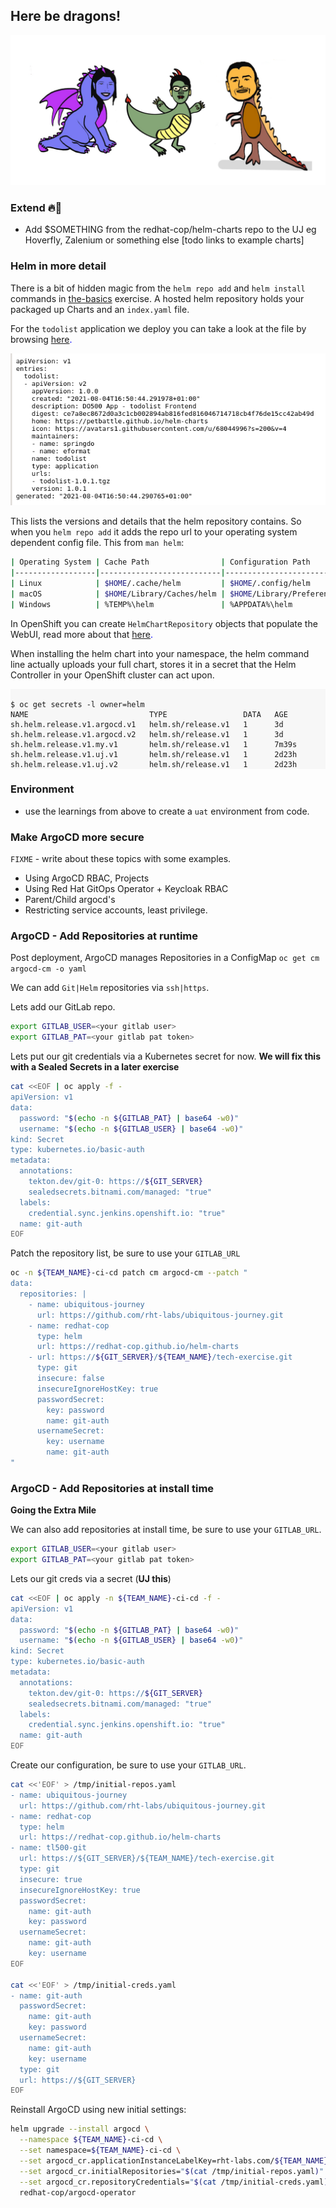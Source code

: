 ## Here be dragons!

![oh-look-a-dragon](../images/oh-look-dragons.png)

### Extend 🔥🦄
- Add $SOMETHING from the redhat-cop/helm-charts repo to the UJ eg Hoverfly, Zalenium or something else
[todo links to example charts]

### Helm in more detail

There is a bit of hidden magic from the `helm repo add` and `helm install` commands in [the-basics](1-the-manual-menace/1-the-basics) exercise. A hosted helm repository holds your packaged up Charts and an `index.yaml` file.

For the `todolist` application we deploy you can take a look at the file by browsing <span style="color:blue;">[here](https://rht-labs.com/todolist/index.yaml).<span>

![images/helm-index.png](images/helm-index.png)

This lists the versions and details that the helm repository contains. So when you `helm repo add` it adds the repo url to your operating system dependent config file. This from `man helm`:

```bash
| Operating System | Cache Path                | Configuration Path             | Data Path               |
|------------------|---------------------------|--------------------------------|-------------------------|
| Linux            | $HOME/.cache/helm         | $HOME/.config/helm             | $HOME/.local/share/helm |
| macOS            | $HOME/Library/Caches/helm | $HOME/Library/Preferences/helm | $HOME/Library/helm      |
| Windows          | %TEMP%\helm               | %APPDATA%\helm                 | %APPDATA%\helm          |
```

In OpenShift you can create `HelmChartRepository` objects that populate the WebUI, read more about that <span style="color:blue;">[here](https://docs.openshift.com/container-platform/4.9/applications/working_with_helm_charts/configuring-custom-helm-chart-repositories.html).</span>

When installing the helm chart into your namespace, the helm command line actually uploads your full chart, stores it in a secret that the Helm Controller in your OpenShift cluster can act upon.

<div class="highlight" style="background: #f7f7f7">
<pre><code class="language-bash">
$ oc get secrets -l owner=helm
NAME                           TYPE                 DATA   AGE
sh.helm.release.v1.argocd.v1   helm.sh/release.v1   1      3d
sh.helm.release.v1.argocd.v2   helm.sh/release.v1   1      3d
sh.helm.release.v1.my.v1       helm.sh/release.v1   1      7m39s
sh.helm.release.v1.uj.v1       helm.sh/release.v1   1      2d23h
sh.helm.release.v1.uj.v2       helm.sh/release.v1   1      2d23h
</code></pre></div>

### Environment
- use the learnings from above to create a `uat` environment from code.

### Make ArgoCD more secure

`FIXME` - write about these topics with some examples.

- Using ArgoCD RBAC, Projects
- Using Red Hat GitOps Operator + Keycloak RBAC
- Parent/Child argocd's
- Restricting service accounts, least privilege.

### ArgoCD - Add Repositories at runtime

Post deployment, ArgoCD manages Repositories in a ConfigMap ```oc get cm argocd-cm -o yaml```

We can add `Git|Helm` repositories via `ssh|https`.

Lets add our GitLab repo.

```bash
export GITLAB_USER=<your gitlab user>
export GITLAB_PAT=<your gitlab pat token>
```

Lets put our git credentials via a Kubernetes secret for now. **We will fix this with a Sealed Secrets in a later exercise**

```bash
cat <<EOF | oc apply -f -
apiVersion: v1
data:
  password: "$(echo -n ${GITLAB_PAT} | base64 -w0)"
  username: "$(echo -n ${GITLAB_USER} | base64 -w0)"
kind: Secret
type: kubernetes.io/basic-auth
metadata:
  annotations:
    tekton.dev/git-0: https://${GIT_SERVER}
    sealedsecrets.bitnami.com/managed: "true"
  labels:
    credential.sync.jenkins.openshift.io: "true"
  name: git-auth
EOF
```

Patch the repository list, be sure to use your `GITLAB_URL`

```bash
oc -n ${TEAM_NAME}-ci-cd patch cm argocd-cm --patch "
data:
  repositories: |
    - name: ubiquitous-journey
      url: https://github.com/rht-labs/ubiquitous-journey.git
    - name: redhat-cop
      type: helm
      url: https://redhat-cop.github.io/helm-charts
    - url: https://${GIT_SERVER}/${TEAM_NAME}/tech-exercise.git
      type: git
      insecure: false
      insecureIgnoreHostKey: true
      passwordSecret:
        key: password
        name: git-auth
      usernameSecret:
        key: username
        name: git-auth
"
```

### ArgoCD - Add Repositories at install time

**Going the Extra Mile**

We can also add repositories at install time, be sure to use your `GITLAB_URL`.

```bash
export GITLAB_USER=<your gitlab user>
export GITLAB_PAT=<your gitlab pat token>
```

Lets our git creds via a secret (**UJ this**)

```bash
cat <<EOF | oc apply -n ${TEAM_NAME}-ci-cd -f -
apiVersion: v1
data:
  password: "$(echo -n ${GITLAB_PAT} | base64 -w0)"
  username: "$(echo -n ${GITLAB_USER} | base64 -w0)"
kind: Secret
type: kubernetes.io/basic-auth
metadata:
  annotations:
    tekton.dev/git-0: https://${GIT_SERVER}
    sealedsecrets.bitnami.com/managed: "true"
  labels:
    credential.sync.jenkins.openshift.io: "true"
  name: git-auth
EOF
```

Create our configuration, be sure to use your `GITLAB_URL`.

```bash
cat <<'EOF' > /tmp/initial-repos.yaml
- name: ubiquitous-journey
  url: https://github.com/rht-labs/ubiquitous-journey.git
- name: redhat-cop
  type: helm
  url: https://redhat-cop.github.io/helm-charts
- name: tl500-git
  url: https://${GIT_SERVER}/${TEAM_NAME}/tech-exercise.git
  type: git
  insecure: true
  insecureIgnoreHostKey: true
  passwordSecret:
    name: git-auth
    key: password
  usernameSecret:
    name: git-auth
    key: username
EOF

cat <<'EOF' > /tmp/initial-creds.yaml
- name: git-auth
  passwordSecret:
    name: git-auth
    key: password
  usernameSecret:
    name: git-auth
    key: username
  type: git
  url: https://${GIT_SERVER}
EOF
```

Reinstall ArgoCD using new initial settings:

```bash
helm upgrade --install argocd \
  --namespace ${TEAM_NAME}-ci-cd \
  --set namespace=${TEAM_NAME}-ci-cd \
  --set argocd_cr.applicationInstanceLabelKey=rht-labs.com/${TEAM_NAME} \
  --set argocd_cr.initialRepositories="$(cat /tmp/initial-repos.yaml)" \
  --set argocd_cr.repositoryCredentials="$(cat /tmp/initial-creds.yaml)" \
  redhat-cop/argocd-operator
```
